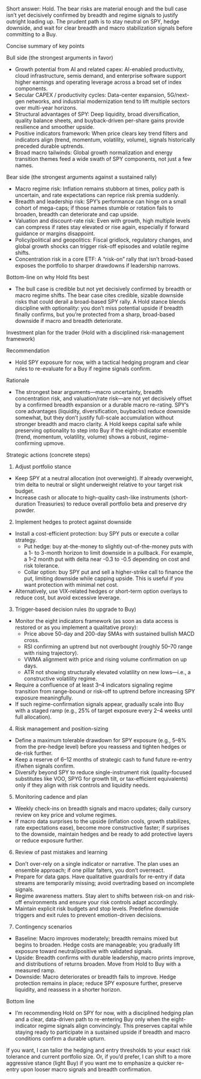 Short answer: Hold. The bear risks are material enough and the bull case isn’t yet decisively confirmed by breadth and regime signals to justify outright loading up. The prudent path is to stay neutral on SPY, hedge downside, and wait for clear breadth and macro stabilization signals before committing to a Buy.

Concise summary of key points

Bull side (the strongest arguments in favor)
- Growth potential from AI and related capex: AI-enabled productivity, cloud infrastructure, semis demand, and enterprise software support higher earnings and operating leverage across a broad set of index components.
- Secular CAPEX / productivity cycles: Data-center expansion, 5G/next-gen networks, and industrial modernization tend to lift multiple sectors over multi-year horizons.
- Structural advantages of SPY: Deep liquidity, broad diversification, quality balance sheets, and buyback-driven per-share gains provide resilience and smoother upside.
- Positive indicators framework: When price clears key trend filters and indicators align (trend, momentum, volatility, volume), signals historically preceded durable uptrends.
- Broad macro tailwinds: Global growth normalization and energy transition themes feed a wide swath of SPY components, not just a few names.

Bear side (the strongest arguments against a sustained rally)
- Macro regime risk: Inflation remains stubborn at times, policy path is uncertain, and rate expectations can reprice risk premia suddenly.
- Breadth and leadership risk: SPY’s performance can hinge on a small cohort of mega-caps; if those names stumble or rotation fails to broaden, breadth can deteriorate and cap upside.
- Valuation and discount-rate risk: Even with growth, high multiple levels can compress if rates stay elevated or rise again, especially if forward guidance or margins disappoint.
- Policy/political and geopolitics: Fiscal gridlock, regulatory changes, and global growth shocks can trigger risk-off episodes and volatile regime shifts.
- Concentration risk in a core ETF: A “risk-on” rally that isn’t broad-based exposes the portfolio to sharper drawdowns if leadership narrows.

Bottom-line on why Hold fits best
- The bull case is credible but not yet decisively confirmed by breadth or macro regime shifts. The bear case cites credible, sizable downside risks that could derail a broad-based SPY rally. A Hold stance blends discipline with optionality: you don’t miss potential upside if breadth finally confirms, but you’re protected from a sharp, broad-based downside if macro and breadth deteriorate.

Investment plan for the trader (Hold with a disciplined risk-management framework)

Recommendation
- Hold SPY exposure for now, with a tactical hedging program and clear rules to re-evaluate for a Buy if regime signals confirm.

Rationale
- The strongest bear arguments—macro uncertainty, breadth concentration risk, and valuation/rate risk—are not yet decisively offset by a confirmed breadth expansion or a durable macro re-rating. SPY’s core advantages (liquidity, diversification, buybacks) reduce downside somewhat, but they don’t justify full-scale accumulation without stronger breadth and macro clarity. A Hold keeps capital safe while preserving optionality to step into Buy if the eight-indicator ensemble (trend, momentum, volatility, volume) shows a robust, regime-confirming upmove.

Strategic actions (concrete steps)

1) Adjust portfolio stance
- Keep SPY at a neutral allocation (not overweight). If already overweight, trim delta to neutral or slight underweight relative to your target risk budget.
- Increase cash or allocate to high-quality cash-like instruments (short-duration Treasuries) to reduce overall portfolio beta and preserve dry powder.

2) Implement hedges to protect against downside
- Install a cost-efficient protection: buy SPY puts or execute a collar strategy.
  - Put hedge: buy at-the-money to slightly out-of-the-money puts with a 1- to 3-month horizon to limit downside in a pullback. For example, a 1–2 month put with delta near -0.3 to -0.5 depending on cost and risk tolerance.
  - Collar option: buy SPY put and sell a higher-strike call to finance the put, limiting downside while capping upside. This is useful if you want protection with minimal net cost.
- Alternatively, use VIX-related hedges or short-term option overlays to reduce cost, but avoid excessive leverage.

3) Trigger-based decision rules (to upgrade to Buy)
- Monitor the eight indicators framework (as soon as data access is restored or as you implement a qualitative proxy):
  - Price above 50-day and 200-day SMAs with sustained bullish MACD cross.
  - RSI confirming an uptrend but not overbought (roughly 50–70 range with rising trajectory).
  - VWMA alignment with price and rising volume confirmation on up days.
  - ATR not showing structurally elevated volatility on new lows—i.e., a constructive volatility regime.
- Require a confluence of at least 3–4 indicators signaling regime transition from range-bound or risk-off to uptrend before increasing SPY exposure meaningfully.
- If such regime-confirmation signals appear, gradually scale into Buy with a staged ramp (e.g., 25% of target exposure every 2–4 weeks until full allocation).

4) Risk management and position-sizing
- Define a maximum tolerable drawdown for SPY exposure (e.g., 5–8% from the pre-hedge level) before you reassess and tighten hedges or de-risk further.
- Keep a reserve of 6–12 months of strategic cash to fund future re-entry if/when signals confirm.
- Diversify beyond SPY to reduce single-instrument risk (quality-focused substitutes like VOO, SPYG for growth tilt, or tax-efficient equivalents) only if they align with risk controls and liquidity needs.

5) Monitoring cadence and plan
- Weekly check-ins on breadth signals and macro updates; daily cursory review on key price and volume regimes.
- If macro data surprises to the upside (inflation cools, growth stabilizes, rate expectations ease), become more constructive faster; if surprises to the downside, maintain hedges and be ready to add protective layers or reduce exposure further.

6) Review of past mistakes and learning
- Don’t over-rely on a single indicator or narrative. The plan uses an ensemble approach; if one pillar falters, you don’t overreact.
- Prepare for data gaps. Have qualitative guardrails for re-entry if data streams are temporarily missing; avoid overtrading based on incomplete signals.
- Regime awareness matters. Stay alert to shifts between risk-on and risk-off environments and ensure your risk controls adapt accordingly.
- Maintain explicit risk budgets and stop levels. Predefine downside triggers and exit rules to prevent emotion-driven decisions.

7) Contingency scenarios
- Baseline: Macro improves moderately; breadth remains mixed but begins to broaden. Hedge costs are manageable; you gradually lift exposure toward neutral/positive with validated signals.
- Upside: Breadth confirms with durable leadership, macro prints improve, and distributions of returns broaden. Move from Hold to Buy with a measured ramp.
- Downside: Macro deteriorates or breadth fails to improve. Hedge protection remains in place; reduce SPY exposure further, preserve liquidity, and reassess in a shorter horizon.

Bottom line
- I’m recommending Hold on SPY for now, with a disciplined hedging plan and a clear, data-driven path to re-entering Buy only when the eight-indicator regime signals align convincingly. This preserves capital while staying ready to participate in a sustained upside if breadth and macro conditions confirm a durable upturn.

If you want, I can tailor the hedging and entry thresholds to your exact risk tolerance and current portfolio size. Or, if you’d prefer, I can shift to a more aggressive stance (light Buy) if you want me to emphasize a quicker re-entry upon looser macro signals and breadth confirmation.